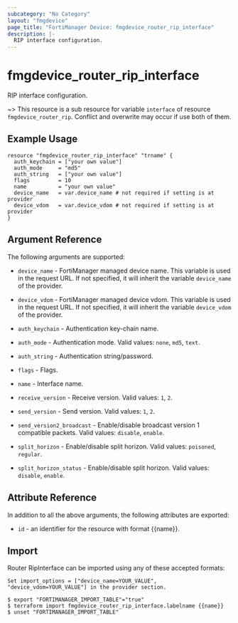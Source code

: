 ```yaml
---
subcategory: "No Category"
layout: "fmgdevice"
page_title: "FortiManager Device: fmgdevice_router_rip_interface"
description: |-
  RIP interface configuration.
---
```


# fmgdevice_router_rip_interface
RIP interface configuration.

~> This resource is a sub resource for variable `interface` of resource `fmgdevice_router_rip`. Conflict and overwrite may occur if use both of them.



## Example Usage

```hcl
resource "fmgdevice_router_rip_interface" "trname" {
  auth_keychain = ["your own value"]
  auth_mode     = "md5"
  auth_string   = ["your own value"]
  flags         = 10
  name          = "your own value"
  device_name   = var.device_name # not required if setting is at provider
  device_vdom   = var.device_vdom # not required if setting is at provider
}
```

## Argument Reference


The following arguments are supported:

* `device_name` - FortiManager managed device name. This variable is used in the request URL. If not specified, it will inherit the variable `device_name` of the provider.
* `device_vdom` - FortiManager managed device vdom. This variable is used in the request URL. If not specified, it will inherit the variable `device_vdom` of the provider.

* `auth_keychain` - Authentication key-chain name.
* `auth_mode` - Authentication mode. Valid values: `none`, `md5`, `text`.

* `auth_string` - Authentication string/password.
* `flags` - Flags.
* `name` - Interface name.
* `receive_version` - Receive version. Valid values: `1`, `2`.

* `send_version` - Send version. Valid values: `1`, `2`.

* `send_version2_broadcast` - Enable/disable broadcast version 1 compatible packets. Valid values: `disable`, `enable`.

* `split_horizon` - Enable/disable split horizon. Valid values: `poisoned`, `regular`.

* `split_horizon_status` - Enable/disable split horizon. Valid values: `disable`, `enable`.



## Attribute Reference

In addition to all the above arguments, the following attributes are exported:
* `id` - an identifier for the resource with format {{name}}.

## Import

Router RipInterface can be imported using any of these accepted formats:
```
Set import_options = ["device_name=YOUR_VALUE", "device_vdom=YOUR_VALUE"] in the provider section.

$ export "FORTIMANAGER_IMPORT_TABLE"="true"
$ terraform import fmgdevice_router_rip_interface.labelname {{name}}
$ unset "FORTIMANAGER_IMPORT_TABLE"
```

